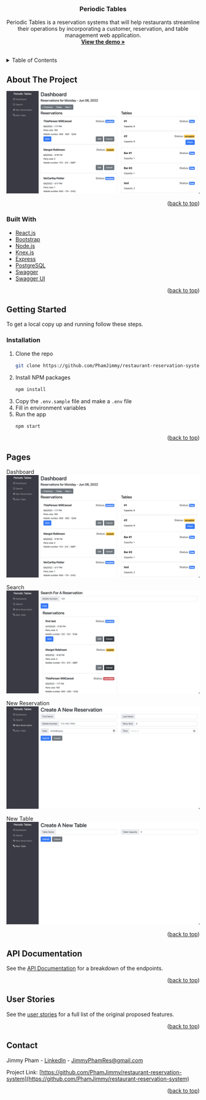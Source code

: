 <div id="top"></div>
<br />
<div align="center">

<h3 align="center">Periodic Tables</h3>

  <p align="center">
    Periodic Tables is a reservation systems that will help restaurants streamline their operations by incorporating a customer, reservation, and table management web application.
    <br />
    <a href="https://restaurant-reservation-system-frontend.vercel.app/dashboard"><strong>View the demo »</strong></a>
    <br />
    <br />

  </p>
</div>



<!-- TABLE OF CONTENTS -->
<details>
  <summary>Table of Contents</summary>
  <ol>
    <li>
      <a href="#about-the-project">About The Project</a>
      <ul>
        <li><a href="#built-with">Built With</a></li>
      </ul>
    </li>
    <li>
      <a href="#getting-started">Getting Started</a>
      <ul>
        <li><a href="#installation">Installation</a></li>
      </ul>
    </li>
    <li><a href="#pages">Pages</a></li>
    <li><a href="#api-documentation">API Documentation</a></li>
    <li><a href="#user-stories">User Stories</a></li>
    <li><a href="#contact">Contact</a></li>
  </ol>
</details>



<!-- ABOUT THE PROJECT -->
## About The Project

<img src="./demo-screenshot.png">


<p align="right">(<a href="#top">back to top</a>)</p>



### Built With

* [React.js](https://reactjs.org/)
* [Bootstrap](https://getbootstrap.com)
* [Node.js](https://nodejs.org/en/)
* [Knex.js](https://knexjs.org/)
* [Express](https://expressjs.com/)
* [PostgreSQL](https://www.postgresql.org/)
* [Swagger](https://www.npmjs.com/package/express-jsdoc-swagger)
* [Swagger UI](https://www.npmjs.com/package/swagger-ui-express)

<p align="right">(<a href="#top">back to top</a>)</p>



<!-- GETTING STARTED -->
## Getting Started

To get a local copy up and running follow these steps.

### Installation
1. Clone the repo
   ```sh
   git clone https://github.com/PhamJimmy/restaurant-reservation-system.git
   ```
2. Install NPM packages
   ```sh
   npm install
   ```
4. Copy the `.env.sample` file and make a `.env` file
5. Fill in environment variables
6. Run the app
   ```sh
   npm start
   ```

<p align="right">(<a href="#top">back to top</a>)</p>



<!-- PAGE EXAMPLES -->
## Pages

Dashboard
<img src="demo-screenshot.png">

Search
<img src="demo-search-screenshot.png">

New Reservation
<img src="demo-reservation-screenshot.png">

New Table
<img src="demo-table-screenshot.png">

<p align="right">(<a href="#top">back to top</a>)</p>



<!-- API DOCUMENTATION -->
## API Documentation

See the [API Documentation](https://jpr-restaurant-res-backend.herokuapp.com/api-docs) for a breakdown of the endpoints.


<p align="right">(<a href="#top">back to top</a>)</p>



<!-- USER STORIES -->
## User Stories

See the [user stories](https://github.com/PhamJimmy/restaurant-reservation-system/blob/main/USERSTORIES.md) for a full list of the original proposed features.

<p align="right">(<a href="#top">back to top</a>)</p>



<!-- CONTACT -->
## Contact

Jimmy Pham - [LinkedIn](https://www.linkedin.com/in/jimmy-pham-res/) - JimmyPhamRes@gmail.com

Project Link: [https://github.com/PhamJimmy/restaurant-reservation-system](https://github.com/PhamJimmy/restaurant-reservation-system)

<p align="right">(<a href="#top">back to top</a>)</p>
